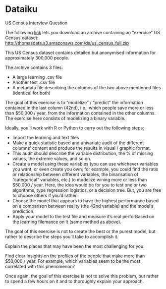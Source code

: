 # Dataiku
US Census Interview Question

The following [link](http://thomasdata.s3.amazonaws.com/ds/us_census_full.zip) lets you download an archive containing an “exercise” US Census dataset: 
http://thomasdata.s3.amazonaws.com/ds/us_census_full.zip

This US Census dataset contains detailed but anonymised information for approximately 300,000 people.

The archive contains 3 files:

- A large learning .csv file 
- Another test .csv file 
- A metadata file describing the columns of the two above mentioned files (identical for both)

The goal of this exercise is to “modelize” / “predict” the information contained in the last column (42nd), i.e., which people save more or less than $50,000 / year, from the information contained in the other columns.
The exercise here consists of modelizing a binary variable.

Ideally, you’ll work with R or Python to carry out the following steps:
- Import the learning and text files
- Make a quick statistic based and univariate audit of the different columns’ content and produce the results in visual / graphic format.
- This audit should describe the variable distribution, the % of missing values, the extreme values, and so on.
- Create a model using these variables (you can use whichever variables you want, or even create you own; for example, you could find the ratio or relationship between different variables, the binarisation of “categorical” variables, etc.) to modelize wining more or less than $50,000 / year. Here, the idea would be for you to test one or two algorithms, type regression logistics, or a decision tree. But, you are free to choose others if you’d rather.
- Choose the model that appears to have the highest performance based on a comparison between reality (the 42nd variable) and the model’s prediction.
- Apply your model to the test file and measure it’s real perforBased on the learning filemance on it (same method as above).


The goal of this exercise is not to create the best or the purest model, but rather to describe the steps you’ll take to accomplish it.

Explain the places that may have been the most challenging for you.

Find clear insights on the profiles of the people that make more than $50,000 / year. For example, which variables seem to be the most correlated with this phenomenon?

Once again, the goal of this exercise is not to solve this problem, but rather to spend a few hours on it and to thoroughly explain your approach.